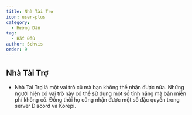 ```yaml
---
title: Nhà Tài Trợ
icon: user-plus
category:
  - Hướng Dẫn
tag:
  - Bắt Đầu
author: Schvis
order: 9
---
```


## Nhà Tài Trợ

- Nhà Tài Trợ là một vai trò cũ mà bạn không thể nhận được nữa. Những người hiện có vai trò này có thể sử dụng một số tính năng mà bản miễn phí không có. Đồng thời họ cũng nhận được một số đặc quyền trong server Discord và Korepi.
